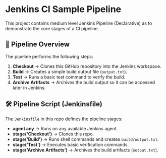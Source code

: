 # Jenkins CI Sample Pipeline

This project contains medium level Jenkins Pipeline (Declarative) as to demonstrate the core stages of a CI pipeline.

## 📌 Pipeline Overview
The pipeline performs the following steps:
1. **Checkout** → Clones this GitHub repository into the Jenkins workspace.
2. **Build** → Creates a simple build output file (`output.txt`).
3. **Test** → Runs a basic test command to verify the build.
4. **Archive Artifacts** → Archives the build output so it can be accessed later in Jenkins.

## 🛠 Pipeline Script (Jenkinsfile)
The `Jenkinsfile` in this repo defines the pipeline stages:
- **agent any** → Runs on any available Jenkins agent.
- **stage('Checkout')** → Clones this repo.
- **stage('Build')** → Runs shell commands and creates `build/output.txt`.
- **stage('Test')** → Executes basic verification commands.
- **stage('Archive Artifacts')** → Archives the build artifacts (`output.txt`).
